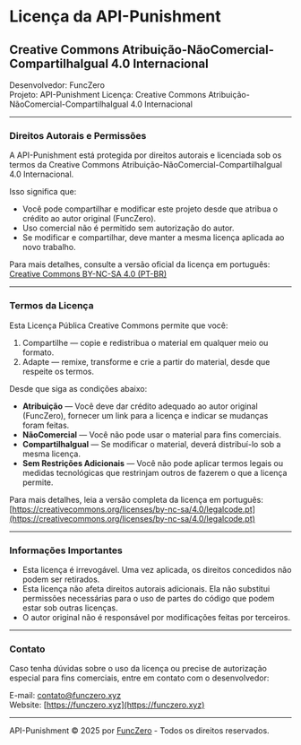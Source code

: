 # Licença da API-Punishment

## Creative Commons Atribuição-NãoComercial-CompartilhaIgual 4.0 Internacional

Desenvolvedor: FuncZero  
Projeto: API-Punishment 
Licença: Creative Commons Atribuição-NãoComercial-CompartilhaIgual 4.0 Internacional  

---

### Direitos Autorais e Permissões

A API-Punishment está protegida por direitos autorais e licenciada sob os termos da Creative Commons Atribuição-NãoComercial-CompartilhaIgual 4.0 Internacional.

Isso significa que:  
- Você pode compartilhar e modificar este projeto desde que atribua o crédito ao autor original (FuncZero).  
- Uso comercial não é permitido sem autorização do autor.  
- Se modificar e compartilhar, deve manter a mesma licença aplicada ao novo trabalho.  

Para mais detalhes, consulte a versão oficial da licença em português:  
[Creative Commons BY-NC-SA 4.0 (PT-BR)](https://creativecommons.org/licenses/by-nc-sa/4.0/legalcode.pt)

---

### Termos da Licença

Esta Licença Pública Creative Commons permite que você:

1. Compartilhe — copie e redistribua o material em qualquer meio ou formato.  
2. Adapte — remixe, transforme e crie a partir do material, desde que respeite os termos.  

Desde que siga as condições abaixo:

- **Atribuição** — Você deve dar crédito adequado ao autor original (FuncZero), fornecer um link para a licença e indicar se mudanças foram feitas.  
- **NãoComercial** — Você não pode usar o material para fins comerciais.  
- **CompartilhaIgual** — Se modificar o material, deverá distribuí-lo sob a mesma licença.  
- **Sem Restrições Adicionais** — Você não pode aplicar termos legais ou medidas tecnológicas que restrinjam outros de fazerem o que a licença permite.  

Para mais detalhes, leia a versão completa da licença em português:  
[https://creativecommons.org/licenses/by-nc-sa/4.0/legalcode.pt](https://creativecommons.org/licenses/by-nc-sa/4.0/legalcode.pt)

---

### Informações Importantes

- Esta licença é irrevogável. Uma vez aplicada, os direitos concedidos não podem ser retirados.  
- Esta licença não afeta direitos autorais adicionais. Ela não substitui permissões necessárias para o uso de partes do código que podem estar sob outras licenças.  
- O autor original não é responsável por modificações feitas por terceiros.  

---

### Contato

Caso tenha dúvidas sobre o uso da licença ou precise de autorização especial para fins comerciais, entre em contato com o desenvolvedor:

E-mail: contato@funczero.xyz  
Website: [https://funczero.xyz](https://funczero.xyz)

---

API-Punishment © 2025 por [FuncZero](https://funczero.xyz) - Todos os direitos reservados.
